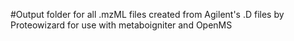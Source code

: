 #Output folder for all .mzML files created from Agilent's .D files by Proteowizard for use with metaboigniter and OpenMS
